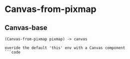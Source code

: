 # Canvas-from-pixmap

## Canvas-base

```code
(Canvas-from-pixmap pixmap) -> canvas

overide the default 'this' env with a Canvas component
```code

